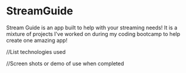 # StreamGuide

Stream Guide is an app built to help with your streaming needs! 
It is a mixture of projects I've worked on during my coding bootcamp to help create one amazing app!

//List technologies used

//Screen shots or demo of use when completed
